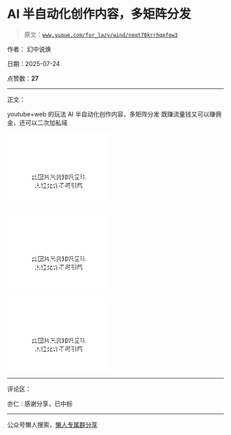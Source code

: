 # AI 半自动化创作内容，多矩阵分发

> 原文：[`www.yuque.com/for_lazy/wind/neqt78krrhqpfqw3`](https://www.yuque.com/for_lazy/wind/neqt78krrhqpfqw3)

作者： 幻中说焕

日期：2025-07-24

点赞数：**27**

* * *

正文：

youtube+web 的玩法 AI 半自动化创作内容，多矩阵分发 既赚流量钱又可以赚佣金，还可以二次加私域

![](img/5cfb5f88639447721119276f70227cb8.png "None")

![](img/a4cba2bf006937784cf68d0c2b0f6ece.png "None")

![](img/909c94086da7ad1f743badfab2629811.png "None")

* * *

评论区：

亦仁 : 感谢分享，已中标

* * *

公众号懒人搜索，[懒人专属群分享](https://lazybook.fun/#/blog/group)